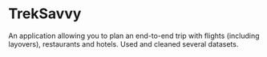 # TrekSavvy
An application allowing you to plan an end-to-end trip with flights (including layovers), restaurants and hotels. Used and cleaned several datasets.
